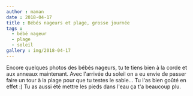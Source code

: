 ```yaml
---
author : maman
date : 2018-04-17
title : Bébés nageurs et plage, grosse journée 
tags : 
  - bébé nageur
  - plage
  - soleil
gallery : img/2018-04-17
---
```


Encore quelques photos des bébés nageurs, tu te tiens bien à la corde et aux anneaux maintenant.
Avec l'arrivée du soleil on a eu envie de passer faire un tour à la plage pour que tu testes le sable... Tu l'as bien goûté en effet :) Tu as aussi été mettre les pieds dans l'eau ça t'a beaucoup plu.